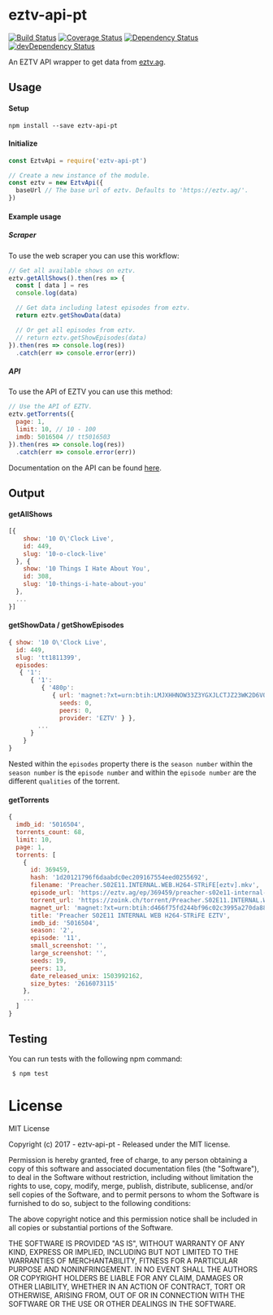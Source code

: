 # eztv-api-pt

[![Build Status](https://travis-ci.org/ChrisAlderson/eztv-api-pt.svg?branch=master)](https://travis-ci.org/ChrisAlderson/eztv-api-pt)
[![Coverage Status](https://coveralls.io/repos/github/ChrisAlderson/eztv-api-pt/badge.svg?branch=master)](https://coveralls.io/github/ChrisAlderson/eztv-api-pt?branch=master)
[![Dependency Status](https://david-dm.org/ChrisAlderson/eztv-api-pt.svg)](https://david-dm.org/ChrisAlderson/eztv-api-pt)
[![devDependency Status](https://david-dm.org/ChrisAlderson/eztv-api-pt/dev-status.svg)](https://david-dm.org/ChrisAlderson/eztv-api-pt#info=devDependencies)

An EZTV API wrapper to get data from [eztv.ag](https://eztv.ag/).

## Usage

#### Setup

```
npm install --save eztv-api-pt
```

#### Initialize

```js
const EztvApi = require('eztv-api-pt')

// Create a new instance of the module.
const eztv = new EztvApi({
  baseUrl // The base url of eztv. Defaults to 'https://eztv.ag/'.
})
```

#### Example usage

##### Scraper

To use the web scraper you can use this workflow:

```js
// Get all available shows on eztv.
eztv.getAllShows().then(res => {
  const [ data ] = res
  console.log(data)

  // Get data including latest episodes from eztv.
  return eztv.getShowData(data)

  // Or get all episodes from eztv.
  // return eztv.getShowEpisodes(data)
}).then(res => console.log(res))
  .catch(err => console.error(err))
```

##### API 

To use the API of EZTV you can use this method:

```js
// Use the API of EZTV.
eztv.getTorrents({
  page: 1,
  limit: 10, // 10 - 100
  imdb: 5016504 // tt5016503
}).then(res => console.log(res))
  .catch(err => console.error(err))
```

Documentation on the API can be found [here](https://eztv.ag/api/).

## Output

#### getAllShows

```js
[{
    show: '10 O\'Clock Live',
    id: 449,
    slug: '10-o-clock-live'
  }, {
    show: '10 Things I Hate About You',
    id: 308,
    slug: '10-things-i-hate-about-you'
  },
  ...
}]
```

#### getShowData / getShowEpisodes

```js
{ show: '10 O\'Clock Live',
  id: 449,
  slug: 'tt1811399',
  episodes:
   { '1':
      { '1':
         { '480p':
            { url: 'magnet:?xt=urn:btih:LMJXHHNOW33Z3YGXJLCTJZ23WK2D6VO4&dn=10.OClock.Live.S01E01.WS.PDTV.XviD-PVR&tr=udp://tracker.openbittorrent.com:80&tr=udp://open.demonii.com:80&tr=udp://tracker.coppersurfer.tk:80&tr=udp://tracker.leechers-paradise.org:6969&tr=udp://exodus.desync.com:6969',
              seeds: 0,
              peers: 0,
              provider: 'EZTV' } },
        ...
      }
    }
}
```

Nested within the `episodes` property there is the `season number`
within the `season number` is the `episode number` and within the
`episode number` are the different `qualities` of the torrent.

#### getTorrents

```js
{
  imdb_id: '5016504',
  torrents_count: 68,
  limit: 10,
  page: 1,
  torrents: [
    {
      id: 369459,
      hash: '1d20121796f6daabdc0ec209167554eed0255692',
      filename: 'Preacher.S02E11.INTERNAL.WEB.H264-STRiFE[eztv].mkv',
      episode_url: 'https://eztv.ag/ep/369459/preacher-s02e11-internal-web-h264-strife/',
      torrent_url: 'https://zoink.ch/torrent/Preacher.S02E11.INTERNAL.WEB.H264-STRiFE[eztv].mkv.torrent',
      magnet_url: 'magnet:?xt=urn:btih:d466f75fd244bf96c02c3995a270da88087d55ae&dn=Preacher.S02E11.INTERNAL.WEB.H264-STRiFE%5Brartv%5D&tr=http%3A%2F%2Ftracker.trackerfix.com%3A80%2Fannounce&tr=udp%3A%2F%2F9.rarbg.me%3A2710&tr=udp%3A%2F%2F9.rarbg.to%3A2710&tr=udp%3A%2F%2Fopen.demonii.com%3A1337%2Fannounce',
      title: 'Preacher S02E11 INTERNAL WEB H264-STRiFE EZTV',
      imdb_id: '5016504',
      season: '2',
      episode: '11',
      small_screenshot: '',
      large_screenshot: '',
      seeds: 19,
      peers: 13,
      date_released_unix: 1503992162,
      size_bytes: '2616073115'
    },
    ...
  ]
}

```

## Testing

You can run tests with the following npm command:

```
 $ npm test
```

# License

MIT License

Copyright (c) 2017 - eztv-api-pt - Released under the MIT license.

Permission is hereby granted, free of charge, to any person obtaining a copy
of this software and associated documentation files (the "Software"), to deal
in the Software without restriction, including without limitation the rights
to use, copy, modify, merge, publish, distribute, sublicense, and/or sell
copies of the Software, and to permit persons to whom the Software is
furnished to do so, subject to the following conditions:

The above copyright notice and this permission notice shall be included in all
copies or substantial portions of the Software.

THE SOFTWARE IS PROVIDED "AS IS", WITHOUT WARRANTY OF ANY KIND, EXPRESS OR
IMPLIED, INCLUDING BUT NOT LIMITED TO THE WARRANTIES OF MERCHANTABILITY,
FITNESS FOR A PARTICULAR PURPOSE AND NONINFRINGEMENT. IN NO EVENT SHALL THE
AUTHORS OR COPYRIGHT HOLDERS BE LIABLE FOR ANY CLAIM, DAMAGES OR OTHER
LIABILITY, WHETHER IN AN ACTION OF CONTRACT, TORT OR OTHERWISE, ARISING FROM,
OUT OF OR IN CONNECTION WITH THE SOFTWARE OR THE USE OR OTHER DEALINGS IN THE
SOFTWARE.
